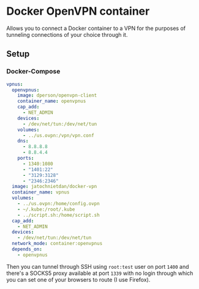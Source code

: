 # Docker OpenVPN container
Allows you to connect a Docker container to a VPN for the purposes of tunneling connections of your choice through it.

## Setup

### Docker-Compose
```yaml
vpnus:
  openvpnus:
    image: dperson/openvpn-client
    container_name: openvpnus
    cap_add:
      - NET_ADMIN
    devices:
      - /dev/net/tun:/dev/net/tun
    volumes:
      - ../us.ovpn:/vpn/vpn.conf
    dns:
      - 8.8.8.8
      - 8.8.4.4
    ports: 
      - 1340:1080
      - "1401:22"
      - "3129:3128"
      - "2346:2346"
  image: jatochnietdan/docker-vpn
  container_name: vpnus
  volumes:
    - ../us.ovpn:/home/config.ovpn
    - ~/.kube:/root/.kube
    - ../script.sh:/home/script.sh
  cap_add:
    - NET_ADMIN
  devices:
    - /dev/net/tun:/dev/net/tun
  network_mode: container:openvpnus
  depends_on:
    - openvpnus
```

Then you can tunnel through SSH using `root:test` user on port `1400` and there's a SOCKS5 proxy available at port `1339` with no login
through which you can set one of your browsers to route (I use Firefox).
